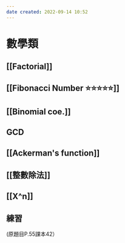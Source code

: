 ```yaml
---
date created: 2022-09-14 10:52
---
```


# 數學類

## [[Factorial]]
## [[Fibonacci Number ⭐️⭐️⭐️⭐️⭐️]]
## [[Binomial coe.]]
## GCD
## [[Ackerman's function]]
## [[整數除法]]
## [[X^n]]

## 練習

(原題目P.55課本42）

